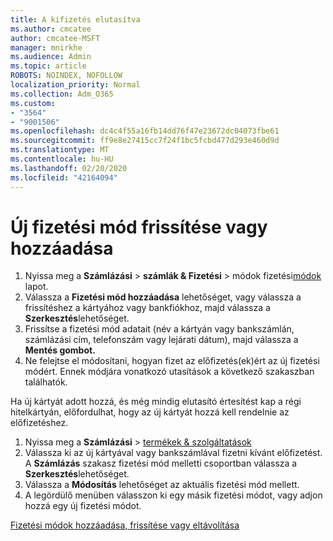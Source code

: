 ```yaml
---
title: A kifizetés elutasítva
ms.author: cmcatee
author: cmcatee-MSFT
manager: mnirkhe
ms.audience: Admin
ms.topic: article
ROBOTS: NOINDEX, NOFOLLOW
localization_priority: Normal
ms.collection: Adm_O365
ms.custom:
- "3564"
- "9001506"
ms.openlocfilehash: dc4c4f55a16fb14dd76f47e23672dc04073fbe61
ms.sourcegitcommit: ff9e8e27415cc7f24f1bc5fcbd477d293e460d9d
ms.translationtype: MT
ms.contentlocale: hu-HU
ms.lasthandoff: 02/20/2020
ms.locfileid: "42164094"
---
```

# <a name="update-or-add-a-new-payment-method"></a>Új fizetési mód frissítése vagy hozzáadása

1. Nyissa meg a **Számlázási** > **számlák & Fizetési** > módok fizetési<a href="https://go.microsoft.com/fwlink/p/?linkid=2018806" target="_blank">módok</a> lapot.
2. Válassza a **Fizetési mód hozzáadása** lehetőséget, vagy válassza a frissítéshez a kártyához vagy bankfiókhoz, majd válassza a **Szerkesztés**lehetőséget.
3. Frissítse a fizetési mód adatait (név a kártyán vagy bankszámlán, számlázási cím, telefonszám vagy lejárati dátum), majd válassza a **Mentés gombot.**
4. Ne felejtse el módosítani, hogyan fizet az előfizetés(ek)ért az új fizetési módért. Ennek módjára vonatkozó utasítások a következő szakaszban találhatók.

Ha új kártyát adott hozzá, és még mindig elutasító értesítést kap a régi hitelkártyán, előfordulhat, hogy az új kártyát hozzá kell rendelnie az előfizetéshez.

1. Nyissa meg a **Számlázási** > <a href="https://go.microsoft.com/fwlink/p/?linkid=842054" target="_blank">termékek & szolgáltatások</a>
2. Válassza ki az új kártyával vagy bankszámlával fizetni kívánt előfizetést. A **Számlázás** szakasz fizetési mód melletti csoportban válassza a **Szerkesztés**lehetőséget.
3. Válassza a **Módosítás** lehetőséget az aktuális fizetési mód mellett.
4. A legördülő menüben válasszon ki egy másik fizetési módot, vagy adjon hozzá egy új fizetési módot.

[Fizetési módok hozzáadása, frissítése vagy eltávolítása](https://go.microsoft.com/fwlink/?linkid=2118133)